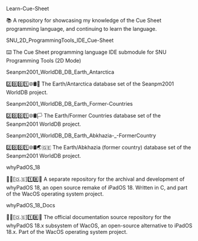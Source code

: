 
Learn-Cue-Sheet

📚️ A repository for showcasing my knowledge of the Cue Sheet programming language, and continuing to learn the language. 

SNU_2D_ProgrammingTools_IDE_Cue-Sheet

⌨️ The Cue Sheet programming language IDE submodule for SNU Programming Tools (2D Mode)

Seanpm2001_WorldDB_DB_Earth_Antarctica

2️⃣️0️⃣️0️⃣️1️⃣️🌐️🛢️🧊️ The Earth/Antarctica database set of the Seanpm2001 WorldDB project.

Seanpm2001_WorldDB_DB_Earth_Former-Countries

2️⃣️0️⃣️0️⃣️1️⃣️🌐️🛢️🏳️ The Earth/Former Countries database set of the Seanpm2001 WorldDB project.

Seanpm2001_WorldDB_DB_Earth_Abkhazia-_-FormerCountry

2️⃣️0️⃣️0️⃣️1️⃣️🌐️🛢️🌏️🇬🇪️ The Earth/Abkhazia (former country) database set of the Seanpm2001 WorldDB project.

whyPadOS_18

🍏️📱️[🇴.🇸]1️⃣️8️⃣️💾️ A separate repository for the archival and development of whyPadOS 18, an open source remake of iPadOS 18. Written in C, and part of the WacOS operating system project. 

whyPadOS_18_Docs

🍏️📱️[🇴.🇸]1️⃣️8️⃣️📖️ The official documentation source repository for the whyPadOS 18.x subsystem of WacOS, an open-source alternative to iPadOS 18.x. Part of the WacOS operating system project.

